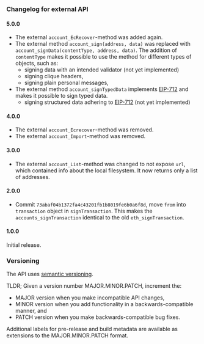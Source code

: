 ### Changelog for external API

#### 5.0.0

* The external `account_EcRecover`-method was added again.
* The external method `account_sign(address, data)` was replaced with `account_signData(contentType, address, data)`.
The addition of `contentType` makes it possible to use the method for different types of objects, such as:
  * signing data with an intended validator (not yet implemented)
  * signing clique headers,
  * signing plain personal messages,
* The external method `account_signTypedData` implements [EIP-712](https://github.com/ethereum/EIPs/blob/master/EIPS/eip-712.md) and makes it possible to sign typed data.
  * signing structured data adhering to [EIP-712](https://eips.ethereum.org/EIPS/eip-712) (not yet implemented)
  
#### 4.0.0

* The external `account_Ecrecover`-method was removed. 
* The external `account_Import`-method was removed.


#### 3.0.0

* The external `account_List`-method was changed to not expose `url`, which contained info about the local filesystem. It now returns only a list of addresses. 

#### 2.0.0

* Commit `73abaf04b1372fa4c43201fb1b8019fe6b0a6f8d`, move `from` into `transaction` object in `signTransaction`. This
makes the `accounts_signTransaction` identical to the old `eth_signTransaction`.


#### 1.0.0

Initial release.

### Versioning

The API uses [semantic versioning](https://semver.org/).

TLDR; Given a version number MAJOR.MINOR.PATCH, increment the:

* MAJOR version when you make incompatible API changes,
* MINOR version when you add functionality in a backwards-compatible manner, and
* PATCH version when you make backwards-compatible bug fixes.

Additional labels for pre-release and build metadata are available as extensions to the MAJOR.MINOR.PATCH format.
